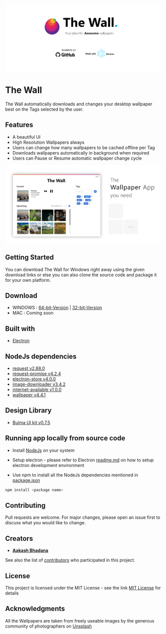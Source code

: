 ![The Wall](assets/banner.png?raw=true "Splash")

# The Wall

The Wall automatically downloads and changes your desktop wallpaper best on the Tags selected by the user. 

## Features

* A beautiful UI
* High Resolution Wallpapers always
* Users can change how many wallpapers to be cached offline per Tag
* Downloads wallpapers automatically in background when required
* Users can Pause or Resume automatic wallpaper change cycle

![The Wallpaper app you need](assets/youneed.png?raw=true "TheWall")

## Getting Started

You can download The Wall for Windows right away using the given download links or else you can also clone the source code and package it for your own platform. 

## Download

* WINDOWS : [64-bit-Version](https://github.com/aakashbhadana/The-Wall/blob/master/dist/The-Wall%20Setup%201.0.0%20x64.exe?raw=true) | [32-bit-Version](https://github.com/aakashbhadana/The-Wall/blob/master/dist/The-Wall%20Setup%201.0.0%20x32.exe?raw=true)
* MAC : Coming soon

## Built with

* [Electron](https://electronjs.org/)

## NodeJs dependencies

* [request v2.88.0](https://www.npmjs.com/package/request)
* [request-promise v4.2.4](https://www.npmjs.com/package/request-promise)
* [electron-store v4.0.0](https://www.npmjs.com/package/electron-store)
* [image-downloader v3.4.2](https://npmjs.com/package/image-downloader)
* [internet-available v1.0.0](https://www.npmjs.com/package/internet-available)
* [wallpaper v4.4.1](https://www.npmjs.com/package/wallpaper)

## Design Library

* [Bulma UI kit v0.7.5](https://bulma.io)

## Running app locally from source code

* Install [NodeJs](https://nodejs.org/en/) on your system

* Setup electron - please refer to Electron [readme.md](https://github.com/aakashbhadana/electron) on how to setup electron development environment

* Use npm to install all the NodeJs dependencies mentioned in [package.json](package.json)

```sh
npm install <package name>
```

## Contributing

Pull requests are welcome. For major changes, please open an issue first to discuss what you would like to change.

## Creators

* [**Aakash Bhadana**](https://github.com/aakashbhadana)

See also the list of [contributors](https://github.com/your/project/contributors) who participated in this project.

## License

This project is licensed under the MIT License - see the link [MIT License](https://opensource.org/licenses/MIT) for details

## Acknowledgments

All the Wallpapers are taken from freely useable images by the generous community of photographers on [Unsplash](https://unsplash.com/)